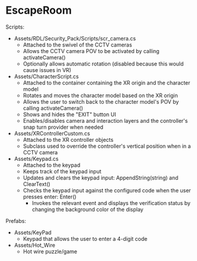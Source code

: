 # EscapeRoom

Scripts:
- Assets/RDL/Security_Pack/Scripts/scr_camera.cs
  - Attached to the swivel of the CCTV cameras
  - Allows the CCTV camera POV to be activated by calling activateCamera()
  - Optionally allows automatic rotation (disabled because this would cause issues in VR)
- Assets/CharacterScript.cs
  - Attached to the container containing the XR origin and the character model
  - Rotates and moves the character model based on the XR origin
  - Allows the user to switch back to the character model's POV by calling activateCamera()
  - Shows and hides the "EXIT" button UI
  - Enables/disables camera and interaction layers and the controller's snap turn provider when needed
- Assets/XRControllerCustom.cs
  - Attached to the XR controller objects
  - Subclass used to override the controller's vertical position when in a CCTV camera
- Assets/Keypad.cs
  - Attached to the keypad
  - Keeps track of the keypad input
  - Updates and clears the keypad input: AppendString(string) and ClearText()
  - Checks the keypad input against the configured code when the user presses enter: Enter()
    - Invokes the relevant event and displays the verification status by changing the background color of the display

Prefabs:
- Assets/KeyPad
  - Keypad that allows the user to enter a 4-digit code
- Assets/Hot_Wire
  - Hot wire puzzle/game
